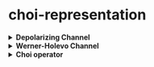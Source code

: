 # choi-representation


<details>
  <summary> <strong> Depolarizing Channel </strong> </summary>
  
</details>

<details>
  <summary> <strong> Werner-Holevo Channel </strong> </summary>
  
</details>

<details>
  <summary> <strong> Choi operator </strong> </summary>
  
</details>

